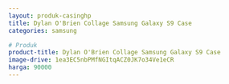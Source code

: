 ```yaml
---
layout: produk-casinghp
title: Dylan O'Brien Collage Samsung Galaxy S9 Case
categories: samsung

# Produk
product-title: Dylan O'Brien Collage Samsung Galaxy S9 Case
image-drive: 1ea3EC5nbPMfNGItqACZ0JK7o34Ve1eCR
harga: 90000
---
```

